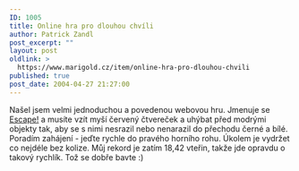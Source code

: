 ```yaml
---
ID: 1005
title: Online hra pro dlouhou chvíli
author: Patrick Zandl
post_excerpt: ""
layout: post
oldlink: >
  https://www.marigold.cz/item/online-hra-pro-dlouhou-chvili
published: true
post_date: 2004-04-27 21:27:00
---
```

Našel jsem velmi jednoduchou a povedenou webovou hru. Jmenuje se <A href="http://www.mtbireland.com/dodge.html" target=_blank>Escape!</A> a musíte vzít myší červený čtvereček a uhýbat před modrými objekty tak, aby se s nimi nesrazil nebo nenarazil do přechodu černé a bílé. Poradím zahájení - jeďte rychle do pravého horního rohu. Úkolem je vydržet co nejdéle bez kolize. Můj rekord je zatím 18,42 vteřin, takže jde opravdu o takový rychlík. Tož se dobře bavte :)